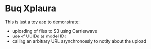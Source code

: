 # Buq Xplaura

This is just a toy app to demonstrate:

* uploading of files to S3 using Carrierwave
* use of UUIDs as model IDs
* calling an arbitrary URL asynchronously to notify about the upload
